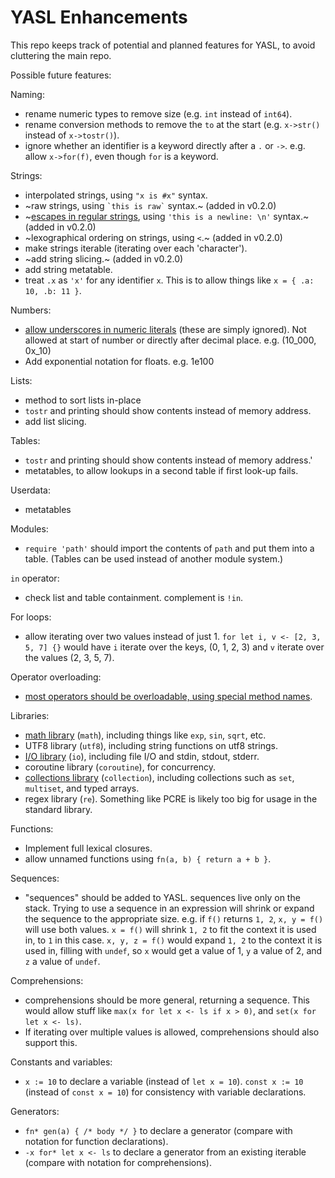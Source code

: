 # YASL Enhancements
This repo keeps track of potential and planned features for YASL, to avoid cluttering the main repo.

Possible future features:

Naming:
- rename numeric types to remove size (e.g. `int` instead of `int64`).
- rename conversion methods to remove the `to` at the start (e.g. `x->str()` instead of `x->tostr()`).
- ignore whether an identifier is a keyword directly after a `.` or `->`. e.g. allow `x->for(f)`, even though `for` is a keyword.

Strings:
- interpolated strings, using `"x is #x"` syntax.
- ~raw strings, using `` `this is raw` `` syntax.~ (added in v0.2.0)
- ~[escapes in regular strings](string-escapes.md), using `'this is a newline: \n'` syntax.~ (added in v0.2.0)
- ~lexographical ordering on strings, using `<`.~ (added in v0.2.0)
- make strings iterable (iterating over each 'character').
- ~add string slicing.~ (added in v0.2.0)
- add string metatable.
- treat `.x` as `'x'` for any identifier `x`. This is to allow things like `x = { .a: 10, .b: 11 }`.

Numbers:
- [allow underscores in numeric literals](underscores-in-numeric-literals.md) (these are simply ignored). Not allowed at start of number or directly after decimal place. e.g. (10_000, 0x_10)
- Add exponential notation for floats. e.g. 1e100

Lists:
- method to sort lists in-place
- `tostr` and printing should show contents instead of memory address.
- add list slicing.

Tables:
- `tostr` and printing should show contents instead of memory address.'
- metatables, to allow lookups in a second table if first look-up fails.

Userdata:
- metatables

Modules:
- `require 'path'` should import the contents of `path` and put them into a table. (Tables can be used instead of another module system.)

`in` operator:
- check list and table containment. complement is `!in`.

For loops:
- allow iterating over two values instead of just 1. `for let i, v <- [2, 3, 5, 7] {}` would have `i` iterate over the keys, (0, 1, 2, 3) and `v` iterate over the values (2, 3, 5, 7).

Operator overloading:
- [most operators should be overloadable, using special method names](operator-overloading.md).

Libraries:
- [math library](std-math.md) (`math`), including things like `exp`, `sin`, `sqrt`, etc.
- UTF8 library (`utf8`), including string functions on utf8 strings.
- [I/O library](std-io.md) (`io`), including file I/O and stdin, stdout, stderr.
- coroutine library (`coroutine`), for concurrency.
- [collections library](std-collections.md) (`collection`), including collections such as `set`, `multiset`, and typed arrays.
- regex library (`re`). Something like PCRE is likely too big for usage in the standard library.

Functions:
- Implement full lexical closures.
- allow unnamed functions using `fn(a, b) { return a + b }`.

Sequences:
- "sequences" should be added to YASL. sequences live only on the stack. Trying to use a sequence in an expression will shrink or expand the sequence to the appropriate size. e.g. if `f()` returns `1, 2`, `x, y = f()` will use both values. `x = f()` will shrink `1, 2` to fit the context it is used in, to `1` in this case. `x, y, z = f()` would expand `1, 2` to the context it is used in, filling with `undef`, so `x` would get a value of 1, `y` a value of 2, and `z` a value of `undef`.

Comprehensions:
- comprehensions should be more general, returning a sequence. This would allow stuff like `max(x for let x <- ls if x > 0)`, and `set(x for let x <- ls)`.
- If iterating over multiple values is allowed, comprehensions should also support this.

Constants and variables:
- `x := 10` to declare a variable (instead of `let x = 10`). `const x := 10` (instead of `const x = 10`) for consistency with variable declarations.

Generators:
- `fn* gen(a) { /* body */ }` to declare a generator (compare with notation for function declarations).
- `-x for* let x <- ls` to declare a generator from an existing iterable (compare with notation for comprehensions).
